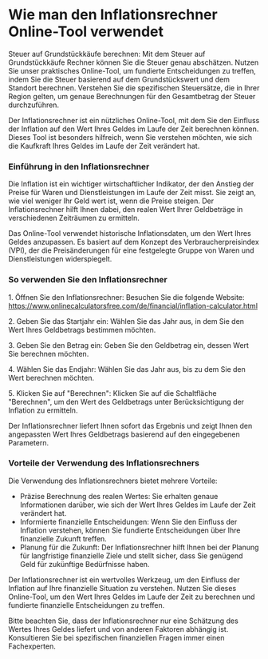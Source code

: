Wie man den Inflationsrechner Online-Tool verwendet
===================================================

Steuer auf Grundstückkäufe berechnen: Mit dem Steuer auf Grundstückkäufe Rechner können Sie die Steuer genau abschätzen. Nutzen Sie unser praktisches Online-Tool, um fundierte Entscheidungen zu treffen, indem Sie die Steuer basierend auf dem Grundstückswert und dem Standort berechnen. Verstehen Sie die spezifischen Steuersätze, die in Ihrer Region gelten, um genaue Berechnungen für den Gesamtbetrag der Steuer durchzuführen.

Der Inflationsrechner ist ein nützliches Online-Tool, mit dem Sie den Einfluss der Inflation auf den Wert Ihres Geldes im Laufe der Zeit berechnen können. Dieses Tool ist besonders hilfreich, wenn Sie verstehen möchten, wie sich die Kaufkraft Ihres Geldes im Laufe der Zeit verändert hat.

### Einführung in den Inflationsrechner

Die Inflation ist ein wichtiger wirtschaftlicher Indikator, der den Anstieg der Preise für Waren und Dienstleistungen im Laufe der Zeit misst. Sie zeigt an, wie viel weniger Ihr Geld wert ist, wenn die Preise steigen. Der Inflationsrechner hilft Ihnen dabei, den realen Wert Ihrer Geldbeträge in verschiedenen Zeiträumen zu ermitteln.

Das Online-Tool verwendet historische Inflationsdaten, um den Wert Ihres Geldes anzupassen. Es basiert auf dem Konzept des Verbraucherpreisindex (VPI), der die Preisänderungen für eine festgelegte Gruppe von Waren und Dienstleistungen widerspiegelt.

### So verwenden Sie den Inflationsrechner

1\. Öffnen Sie den Inflationsrechner: Besuchen Sie die folgende Website: <https://www.onlinecalculatorsfree.com/de/financial/inflation-calculator.html>

2\. Geben Sie das Startjahr ein: Wählen Sie das Jahr aus, in dem Sie den Wert Ihres Geldbetrags bestimmen möchten.

3\. Geben Sie den Betrag ein: Geben Sie den Geldbetrag ein, dessen Wert Sie berechnen möchten.

4\. Wählen Sie das Endjahr: Wählen Sie das Jahr aus, bis zu dem Sie den Wert berechnen möchten.

5\. Klicken Sie auf "Berechnen": Klicken Sie auf die Schaltfläche "Berechnen", um den Wert des Geldbetrags unter Berücksichtigung der Inflation zu ermitteln.

Der Inflationsrechner liefert Ihnen sofort das Ergebnis und zeigt Ihnen den angepassten Wert Ihres Geldbetrags basierend auf den eingegebenen Parametern.

### Vorteile der Verwendung des Inflationsrechners

Die Verwendung des Inflationsrechners bietet mehrere Vorteile:

- Präzise Berechnung des realen Wertes: Sie erhalten genaue Informationen darüber, wie sich der Wert Ihres Geldes im Laufe der Zeit verändert hat.
- Informierte finanzielle Entscheidungen: Wenn Sie den Einfluss der Inflation verstehen, können Sie fundierte Entscheidungen über Ihre finanzielle Zukunft treffen.
- Planung für die Zukunft: Der Inflationsrechner hilft Ihnen bei der Planung für langfristige finanzielle Ziele und stellt sicher, dass Sie genügend Geld für zukünftige Bedürfnisse haben.

Der Inflationsrechner ist ein wertvolles Werkzeug, um den Einfluss der Inflation auf Ihre finanzielle Situation zu verstehen. Nutzen Sie dieses Online-Tool, um den Wert Ihres Geldes im Laufe der Zeit zu berechnen und fundierte finanzielle Entscheidungen zu treffen.

Bitte beachten Sie, dass der Inflationsrechner nur eine Schätzung des Wertes Ihres Geldes liefert und von anderen Faktoren abhängig ist. Konsultieren Sie bei spezifischen finanziellen Fragen immer einen Fachexperten.